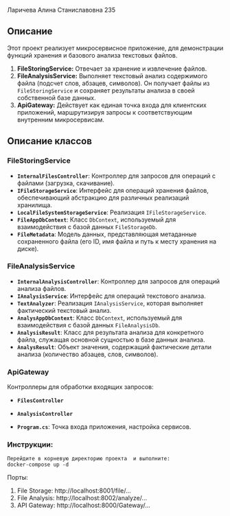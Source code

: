 Ларичева Алина Станиславовна 235

## Описание
Этот проект реализует микросервисное приложение, для демонстрации функций хранения и базового анализа текстовых файлов. 
1.  **FileStoringService:** Отвечает за хранение и извлечение файлов.
2.  **FileAnalysisService:** Выполняет текстовый анализ содержимого файла (подсчет слов, абзацев, символов). Он получает файлы из `FileStoringService` и сохраняет результаты анализа в своей собственной базе данных.
3.  **ApiGateway:** Действует как единая точка входа для клиентских приложений, маршрутизируя запросы к соответствующим внутренним микросервисам.

## Описание классов

### FileStoringService

-   **`InternalFilesController`**: Контроллер для запросов для операций с файлами (загрузка, скачивание).
-   **`IFileStorageService`**: Интерфейс для операций хранения файлов, обеспечивающий абстракцию для различных реализаций хранилища.
-   **`LocalFileSystemStorageService`**: Реализация `IFileStorageService`.
-   **`FileAppDbContext`**: Класс `DbContext`, используемый для взаимодействия с базой данных `FileStorageDb`.
-   **`FileMetadata`**: Модель данных, представляющая метаданные сохраненного файла (его ID, имя файла и путь к месту хранения на диске).

### FileAnalysisService

-   **`InternalAnalysisController`**: Контроллер для запросов для операций анализа файлов.
-   **`IAnalysisService`**: Интерфейс для операций текстового анализа.
-   **`TextAnalyzer`**: Реализация `IAnalysisService`, которая выполняет фактический текстовый анализ. 
-   **`AnalysAppDbContext`**: Класс `DbContext`, используемый для взаимодействия с базой данных `FileAnalysisDb`.
-   **`AnalysisResult`**: Класс для результата анализа для конкретного файла, служащая основной сущностью в базе данных анализа.
-   **`AnalysResult`**: Объект значения, содержащий фактические детали анализа (количество абзацев, слов, символов).

### ApiGateway
Контроллеры для обработки входящих запросов:
-   **`FilesController`**
-   **`AnalysisController`**

-   **`Program.cs`**: Точка входа приложения, настройка сервисов.

### Инструкции:
    Перейдите в корневую директорию проекта  и выполните:
    docker-compose up -d

Порты: 
1. File Storage: http://localhost:8001/file/...
2. File Analysis: http://localhost:8002/analyze/...
3. API Gateway: http://localhost:8000/Gateway/...